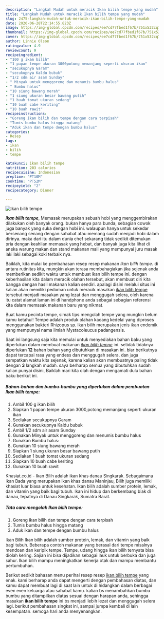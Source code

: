 ```yaml
---
description: "Langkah Mudah untuk meracik Ikan bilih tempe yang mudah"
title: "Langkah Mudah untuk meracik Ikan bilih tempe yang mudah"
slug: 2475-langkah-mudah-untuk-meracik-ikan-bilih-tempe-yang-mudah
date: 2020-06-28T22:14:55.823Z
image: https://img-global.cpcdn.com/recipes/ee7cd77fbed1f67b/751x532cq70/ikan-bilih-tempe-foto-resep-utama.jpg
thumbnail: https://img-global.cpcdn.com/recipes/ee7cd77fbed1f67b/751x532cq70/ikan-bilih-tempe-foto-resep-utama.jpg
cover: https://img-global.cpcdn.com/recipes/ee7cd77fbed1f67b/751x532cq70/ikan-bilih-tempe-foto-resep-utama.jpg
author: Linnie Olson
ratingvalue: 4.9
reviewcount: 9
recipeingredient:
- "100 g ikan bilih"
- "1 papan tempe ukuran 3000potong memanjang seperti ukuran ikan"
- "secukupnya Garam"
- "secukupnya Kaldu bubuk"
- "1/2 sdm air asam Sunday"
- " Minyak untuk menggoreng dan menumis bumbu halus"
- " Bumbu halus"
- "10 siung bawang merah"
- "1 siung ukuran besar bawang putih"
- "1 buah tomat ukuran sedang"
- "10 buah cabe keriting"
- "10 buah rawit"
recipeinstructions:
- "Goreng ikan bilih dan tempe dengan cara terpisah"
- "Tumis bumbu halus hingga matang"
- "Aduk ikan dan tempe dengan bumbu halus"
categories:
- Resep
tags:
- ikan
- bilih
- tempe

katakunci: ikan bilih tempe 
nutrition: 203 calories
recipecuisine: Indonesian
preptime: "PT10M"
cooktime: "PT52M"
recipeyield: "2"
recipecategory: Dinner

---
```



![Ikan bilih tempe](https://img-global.cpcdn.com/recipes/ee7cd77fbed1f67b/751x532cq70/ikan-bilih-tempe-foto-resep-utama.jpg)

<b><i>ikan bilih tempe</i></b>, Memasak merupakan sebuah hobi yang menggembirakan dilakukan oleh banyak orang. bukan hanya para bunda, sebagian cowok juga banyak yang suka dengan hobi ini. walaupun hanya untuk sekedar bersenang senang dengan sahabat atau memang sudah menjadi hobi dalam dirinya. maka dari itu dalam dunia chef sekarang tidak sedikit ditemukan pria dengan keahlian memasak yang hebat, dan banyak juga kita lihat di aneka warung makan dan stand makanan mall yang mempunyai juru masak laki laki sebagai koki terbaik nya.

Baiklah, kita mulai ke pembahasan resep resep makanan <i>ikan bilih tempe</i>. di antara rutinitas kita, mungkin akan terasa membahagiakan jika sejenak anda memberikan sedikit waktu untuk membuat ikan bilih tempe ini. dengan keberhasilan kita dalam meracik olahan tersebut, akan membuat diri kita bangga dengan hasil makanan kalian sendiri. apalagi disini melalui situs ini kalian akan memiliki pedoman untuk meracik masakan <u>ikan bilih tempe</u> tersebut menjadi masakan yang lezat dan menggugah selera, oleh karena itu catat alamat laman ini di handphone anda sebagai sebagian referensi kita dalam memasak makanan baru yang nikmat.

Buat kamu pecinta tempe, simak tips mengolah tempe yang mungkin belum kamu ketahui! Tempe adalah produk olahan kacang kedelai yang diproses menggunakan bakteri Rhizopus sp. Ikan bilih merupakan jenis ikan endemik yang mempunyai nama ilmiah Mystacoleucus padangensis.


Saat ini langsung saja kita memulai untuk menyediakan bahan baku yang diperlukan dalam membuat makanan <u><i>ikan bilih tempe</i></u> ini. setidak tidaknya diperlukan <b>12</b> bahan bahan yang dibutuhkan di masakan ini. biar berikutnya dapat tercapai rasa yang endess dan menggugah selera. dan juga sempatkan waktu kita sejenak, karena kalian akan membuatnya paling tidak dengan <b>3</b> langkah mudah. saya berharap semua yang dibutuhkan sudah kalian punyai disini, Baiklah mari kita olah dengan mengamati dulu bahan baku berikut ini.

<!--inarticleads1-->

##### Bahan-bahan dan bumbu-bumbu yang diperlukan dalam pembuatan Ikan bilih tempe:

1. Ambil 100 g ikan bilih
1. Siapkan 1 papan tempe ukuran 3000,potong memanjang seperti ukuran ikan
1. Sediakan secukupnya Garam
1. Gunakan secukupnya Kaldu bubuk
1. Ambil 1/2 sdm air asam Sunday
1. Gunakan  Minyak untuk menggoreng dan menumis bumbu halus
1. Gunakan  Bumbu halus:
1. Gunakan 10 siung bawang merah
1. Siapkan 1 siung ukuran besar bawang putih
1. Sediakan 1 buah tomat ukuran sedang
1. Siapkan 10 buah cabe keriting
1. Gunakan 10 buah rawit


Khasiat.co.id - Ikan Bilih adalah ikan khas danau Singkarak. Sebagaimana Ikan Bada yang merupakan ikan khas danau Maninjau, Bilih juga memiliki khasiat luar biasa untuk kesehatan. Ikan bilih adalah sumber protein, lemak, dan vitamin yang baik bagi tubuh. Ikan ini hidup dan berkembang biak di danau, tepatnya di Danau Singkarak, Sumatra Barat. 

<!--inarticleads2-->

##### Tata cara mengolah Ikan bilih tempe:

1. Goreng ikan bilih dan tempe dengan cara terpisah
1. Tumis bumbu halus hingga matang
1. Aduk ikan dan tempe dengan bumbu halus


Ikan Bilih Ikan bilih adalah sumber protein, lemak, dan vitamin yang baik bagi tubuh. Beberapa contoh makanan yang berasal dari tempe misalnya mendoan dan keripik tempe. Tempe, udang hingga ikan bilih ternyata bisa diolah kering. Sajian ini bisa dijadikan sebagai lauk untuk berbuka dan juga sahur. Ikan bilih mampu meningkatkan kenerja otak dan mampu membantu pertumbuhan. 

Berikut sedikit bahasan menu perihal resep resep <u>ikan bilih tempe</u> yang enak. kami berharap anda dapat mengerti dengan pembahasan diatas, dan kamu dapat membuat lagi di saat lain untuk di hidangkan dalam berbagai even even keluarga atau sahabat kamu. kalian bs menambahkan bumbu bumbu yang ditampilkan diatas sesuai dengan harapan anda, sehingga masakan <b>ikan bilih tempe</b> ini bs menjadi lebih lezat dan menggugah selera lagi. berikut pembahasan singkat ini, sampai jumpa kembali di lain kesempatan. semoga hari anda menyenangkan.
